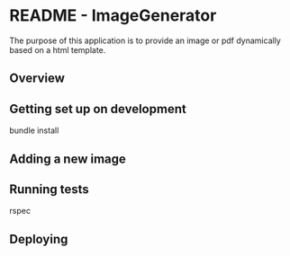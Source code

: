 # README - ImageGenerator

The purpose of this application is to provide an image or pdf dynamically based on a html template.

## Overview

## Getting set up on development
  bundle install

## Adding a new image


## Running tests
  rspec

## Deploying
